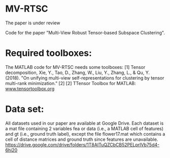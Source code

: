 # MV-RTSC
The paper is under review

Code for the paper "Multi-View Robust Tensor-based Subspace Clustering".


# Required toolboxes:
The MATLAB code for MV-RTSC needs some toolboxes:
[1] Tensor decomposition, Xie, Y., Tao, D., Zhang, W., Liu, Y., Zhang, L., & Qu, Y. (2018). 
"On unifying multi-view self-representations for clustering by tensor multi-rank minimization."
[2] [2] TTensor Toolbox for MATLAB: <a href="https://www.tensortoolbox.org">www.tensortoolbox.org</a>

# Data set:
All datasets used in our paper are available at Google Drive. 
Each dataset is a mat file containing 2 variables fea or data (i.e., a MATLAB cell of features) and gt (i.e., ground truth label), 
except the file flower17.mat which contains a cell of distance matrices and ground truth since features are unavailable. https://drive.google.com/drive/folders/1T8AITuQZCbCB52PELprIVb75d4-6hi20
